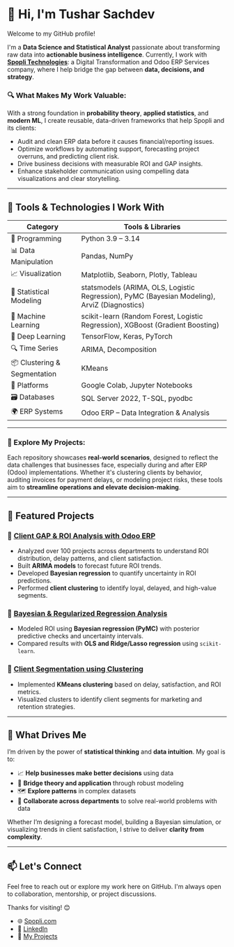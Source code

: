 # 👋 Hi, I'm Tushar Sachdev

Welcome to my GitHub profile!

I'm a **Data Science and Statistical Analyst** passionate about transforming raw data into **actionable business intelligence**. Currently, I work with [**Spopli Technologies**](https://spopli.com): a Digital Transformation and Odoo ERP Services company, where I help bridge the gap between **data, decisions, and strategy**.

### 🔍 What Makes My Work Valuable:
With a strong foundation in **probability theory**, **applied statistics**, and **modern ML**, I create reusable, data-driven frameworks that help Spopli and its clients:
- Audit and clean ERP data before it causes financial/reporting issues.
- Optimize workflows by automating support, forecasting project overruns, and predicting client risk.
- Drive business decisions with measurable ROI and GAP insights.
- Enhance stakeholder communication using compelling data visualizations and clear storytelling.

---

## 🔧 Tools & Technologies I Work With

| Category                     | Tools & Libraries                                                                                   |
|------------------------------|---------------------------------------------------------------------------------------------------|
| 🐍 Programming               | Python 3.9 – 3.14                                                                                  |
| 📊 Data Manipulation          | Pandas, NumPy                                                                                      |
| 📈 Visualization             | Matplotlib, Seaborn, Plotly, Tableau                                                              |
| 📐 Statistical Modeling       | statsmodels (ARIMA, OLS, Logistic Regression), PyMC (Bayesian Modeling), ArviZ (Diagnostics)       |
| 🤖 Machine Learning           | scikit-learn (Random Forest, Logistic Regression), XGBoost (Gradient Boosting)                     |
| 🧠 Deep Learning              | TensorFlow, Keras, PyTorch                                                                         |
| 🔍 Time Series                | ARIMA, Decomposition                                                                               |
| 📦 Clustering & Segmentation  | KMeans                                                                                            |
| 📁 Platforms                 | Google Colab, Jupyter Notebooks                                                                    |
| 🗃️ Databases                 | SQL Server 2022, T-SQL, pyodbc                                                                     |
| 🌍 ERP Systems                | Odoo ERP – Data Integration & Analysis                                                            |

---

### 📂 Explore My Projects:
Each repository showcases **real-world scenarios**, designed to reflect the data challenges that businesses face, especially during and after ERP (Odoo) implementations. Whether it's clustering clients by behavior, auditing invoices for payment delays, or modeling project risks, these tools aim to **streamline operations and elevate decision-making**.

---

## 📌 Featured Projects

### 🔹 [Client GAP & ROI Analysis with Odoo ERP](https://github.com/your-repo)
- Analyzed over 100 projects across departments to understand ROI distribution, delay patterns, and client satisfaction.
- Built **ARIMA models** to forecast future ROI trends.
- Developed **Bayesian regression** to quantify uncertainty in ROI predictions.
- Performed **client clustering** to identify loyal, delayed, and high-value segments.

### 🔹 [Bayesian & Regularized Regression Analysis](https://github.com/your-repo)
- Modeled ROI using **Bayesian regression (PyMC)** with posterior predictive checks and uncertainty intervals.
- Compared results with **OLS and Ridge/Lasso regression** using `scikit-learn`.

### 🔹 [Client Segmentation using Clustering](https://github.com/your-repo)
- Implemented **KMeans clustering** based on delay, satisfaction, and ROI metrics.
- Visualized clusters to identify client segments for marketing and retention strategies.

---

## 🎯 What Drives Me

I’m driven by the power of **statistical thinking** and **data intuition**. My goal is to:

- 📈 **Help businesses make better decisions** using data
- 🧪 **Bridge theory and application** through robust modeling
- 🗺️ **Explore patterns** in complex datasets
- 🤝 **Collaborate across departments** to solve real-world problems with data

Whether I’m designing a forecast model, building a Bayesian simulation, or visualizing trends in client satisfaction, I strive to deliver **clarity from complexity**.

---

## 📫 Let's Connect

Feel free to reach out or explore my work here on GitHub. I'm always open to collaboration, mentorship, or project discussions.

Thanks for visiting! 😊  

- 🌐 [Spopli.com](https://spopli.com)
- 💼 [LinkedIn](https://www.linkedin.com/in/tusharsachdev/)
- 🧠 [My Projects](https://github.com/TusharSachdev)


